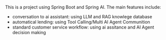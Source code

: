 This is a project using Spring Boot and Spring AI.
The main features include:
- conversation to ai assistant: using LLM and RAG knowlege database
- automatical lending: using Tool Calling/Multi AI Agent Communition
- standard customer service workflow: using ai assitance and AI Agent decision making

